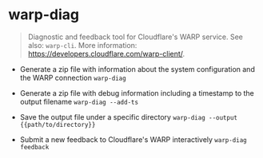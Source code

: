 # warp-diag
> Diagnostic and feedback tool for Cloudflare's WARP service.
> See also: `warp-cli`.
> More information: <https://developers.cloudflare.com/warp-client/>.

- Generate a zip file with information about the system configuration and the WARP connection
`warp-diag`

- Generate a zip file with debug information including a timestamp to the output filename
`warp-diag --add-ts`

- Save the output file under a specific directory
`warp-diag --output {{path/to/directory}}`

- Submit a new feedback to Cloudflare's WARP interactively
`warp-diag feedback`
